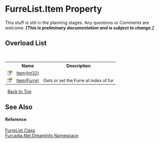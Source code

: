 # FurreList.Item Property 
This stuff is still in the planning stages. Any questions or Comments are welcome. _**\[This is preliminary documentation and is subject to change.\]**_


## Overload List
&nbsp;<table><tr><th></th><th>Name</th><th>Description</th></tr><tr><td>![Public property](media/pubproperty.gif "Public property")</td><td><a href="P_Furcadia_Net_DreamInfo_FurreList_Item_1">Item(Int32)</a></td><td></td></tr><tr><td>![Public property](media/pubproperty.gif "Public property")</td><td><a href="P_Furcadia_Net_DreamInfo_FurreList_Item">Item(Furre)</a></td><td>
Gets or set the Furre at index of fur</td></tr></table>&nbsp;
<a href="#furrelist.item-property">Back to Top</a>

## See Also


#### Reference
<a href="T_Furcadia_Net_DreamInfo_FurreList">FurreList Class</a><br /><a href="N_Furcadia_Net_DreamInfo">Furcadia.Net.DreamInfo Namespace</a><br />